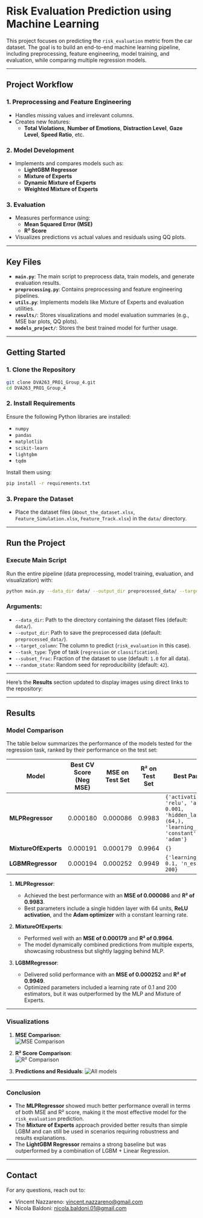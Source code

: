 # **Risk Evaluation Prediction using Machine Learning**

This project focuses on predicting the `risk_evaluation` metric from the car dataset. The goal is to build an end-to-end machine learning pipeline, including preprocessing, feature engineering, model training, and evaluation, while comparing multiple regression models.

---

## **Project Workflow**

### 1. **Preprocessing and Feature Engineering**
- Handles missing values and irrelevant columns.
- Creates new features:
  - **Total Violations**, **Number of Emotions**, **Distraction Level**, **Gaze Level**, **Speed Ratio**, etc.
  
### 2. **Model Development**
- Implements and compares models such as:
  - **LightGBM Regressor**
  - **Mixture of Experts**
  - **Dynamic Mixture of Experts**
  - **Weighted Mixture of Experts**

### 3. **Evaluation**
- Measures performance using:
  - **Mean Squared Error (MSE)**
  - **R² Score**
- Visualizes predictions vs actual values and residuals using QQ plots.

---

## **Key Files**

- **`main.py`**: The main script to preprocess data, train models, and generate evaluation results.
- **`preprocessing.py`**: Contains preprocessing and feature engineering pipelines.
- **`utils.py`**: Implements models like Mixture of Experts and evaluation utilities.
- **`results/`**: Stores visualizations and model evaluation summaries (e.g., MSE bar plots, QQ plots).
- **`models_project/`**: Stores the best trained model for further usage.

---

## **Getting Started**

### **1. Clone the Repository**
```bash
git clone DVA263_PRO1_Group_4.git
cd DVA263_PRO1_Group_4
```

### **2. Install Requirements**
Ensure the following Python libraries are installed:
- `numpy`
- `pandas`
- `matplotlib`
- `scikit-learn`
- `lightgbm`
- `tqdm`

Install them using:
```bash
pip install -r requirements.txt
```

### **3. Prepare the Dataset**
- Place the dataset files (`About_the_dataset.xlsx`, `Feature_Simulation.xlsx`, `Feature_Track.xlsx`) in the `data/` directory.

---

## **Run the Project**

### **Execute Main Script**
Run the entire pipeline (data preprocessing, model training, evaluation, and visualization) with:
```bash
python main.py --data_dir data/ --output_dir preprocessed_data/ --target_column risk_evaluation --task_type regression --subset_frac 1.0 --random_state 42
```

### **Arguments:**
- `--data_dir`: Path to the directory containing the dataset files (default: `data/`).
- `--output_dir`: Path to save the preprocessed data (default: `preprocessed_data/`).
- `--target_column`: The column to predict (`risk_evaluation` in this case).
- `--task_type`: Type of task (`regression` or `classification`).
- `--subset_frac`: Fraction of the dataset to use (default: `1.0` for all data).
- `--random_state`: Random seed for reproducibility (default: `42`).

---

Here’s the **Results** section updated to display images using direct links to the repository:

---

## **Results**

### **Model Comparison**

The table below summarizes the performance of the models tested for the regression task, ranked by their performance on the test set:

| **Model**           | **Best CV Score (Neg MSE)** | **MSE on Test Set** | **R² on Test Set** | **Best Parameters**                                                                                     |
|----------------------|-----------------------------|----------------------|--------------------|---------------------------------------------------------------------------------------------------------|
| **MLPRegressor**     | 0.000180                   | 0.000086            | 0.9983            | `{'activation': 'relu', 'alpha': 0.001, 'hidden_layer_sizes': (64,), 'learning_rate': 'constant', 'solver': 'adam'}` |
| **MixtureOfExperts** | 0.000191                   | 0.000179            | 0.9964            | `{}`                                                                                                   |
| **LGBMRegressor**    | 0.000194                   | 0.000252            | 0.9949            | `{'learning_rate': 0.1, 'n_estimators': 200}`                                                          |


1. **MLPRegressor**:
   - Achieved the best performance with an **MSE of 0.000086** and **R² of 0.9983**.
   - Best parameters include a single hidden layer with 64 units, **ReLU activation**, and the **Adam optimizer** with a constant learning rate.

2. **MixtureOfExperts**:
   - Performed well with an **MSE of 0.000179** and **R² of 0.9964**.
   - The model dynamically combined predictions from multiple experts, showcasing robustness but slightly lagging behind MLP.

3. **LGBMRegressor**:
   - Delivered solid performance with an **MSE of 0.000252** and **R² of 0.9949**.
   - Optimized parameters included a learning rate of 0.1 and 200 estimators, but it was outperformed by the MLP and Mixture of Experts.

---

### **Visualizations**

1. **MSE Comparison**:  
   ![MSE Comparison](https://github.com/VNAZZARENO/DVA263_PRO1_Group_4/blob/main/results/comparison_mse.png?raw=true)

2. **R² Score Comparison**:  
   ![R² Comparison](https://github.com/VNAZZARENO/DVA263_PRO1_Group_4/blob/main/results/comparison_r2.png?raw=true)

3. **Predictions and Residuals**:
   ![All models](https://github.com/VNAZZARENO/DVA263_PRO1_Group_4/blob/main/results/MLPRegressor_predictions_and_qqplot.png?raw=true)
   
---

### **Conclusion**

- The **MLPRegressor** showed much better performance overall in terms of both MSE and R² score, making it the most effective model for the `risk_evaluation` prediction.
- The **Mixture of Experts** approach provided better results than simple LGBM and can still be used in scenarios requiring robustness and results explanations.
- The **LightGBM Regressor** remains a strong baseline but was outperformed by a combination of LGBM + Linear Regression.

---

## **Contact**
For any questions, reach out to:  
- Vincent Nazzareno: vincent.nazzareno@gmail.com  
- Nicola Baldoni: nicola.baldoni.01@gmail.com  
